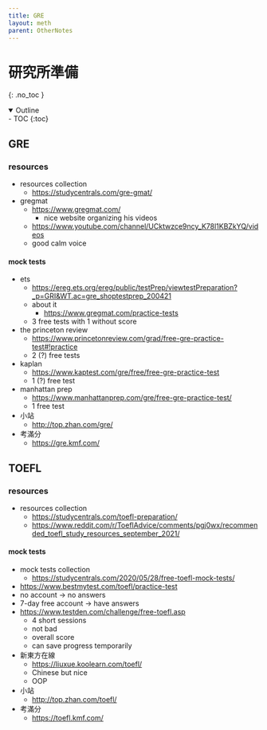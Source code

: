 ```yaml
---
title: GRE
layout: meth
parent: OtherNotes
---
```

# 研究所準備
{: .no_toc }

<details open markdown="block">
  <summary>
    Outline
  </summary>
- TOC
{:toc}
</details>

## GRE
### resources
- resources collection
	- https://studycentrals.com/gre-gmat/
- gregmat
	- https://www.gregmat.com/
		- nice website organizing his videos
	- https://www.youtube.com/channel/UCktwzce9ncy_K78l1KBZkYQ/videos
	- good calm voice

#### mock tests
- ets
	- https://ereg.ets.org/ereg/public/testPrep/viewtestPreparation?_p=GRI&WT.ac=gre_shoptestprep_200421
	- about it
		- https://www.gregmat.com/practice-tests
	- 3 free tests with 1 without score
- the princeton review
	- https://www.princetonreview.com/grad/free-gre-practice-test#!practice
	- 2 (?) free tests
- kaplan
	- https://www.kaptest.com/gre/free/free-gre-practice-test
	- 1 (?) free test
- manhattan prep
	- https://www.manhattanprep.com/gre/free-gre-practice-test/
	- 1 free test
- 小站
	- http://top.zhan.com/gre/
- 考滿分
	- https://gre.kmf.com/

## TOEFL
### resources
- resources collection
	- https://studycentrals.com/toefl-preparation/
	- https://www.reddit.com/r/ToeflAdvice/comments/pgj0wx/recommended_toefl_study_resources_september_2021/

#### mock tests
- mock tests collection
	- https://studycentrals.com/2020/05/28/free-toefl-mock-tests/
- https://www.bestmytest.com/toefl/practice-test
-   no account → no answers  
-   7-day free account → have answers
- https://www.testden.com/challenge/free-toefl.asp
	- 4 short sessions
	- not bad
	- overall score
	- can save progress temporarily
- 新東方在線
	- https://liuxue.koolearn.com/toefl/
	- Chinese but nice
	- OOP
- 小站
	- http://top.zhan.com/toefl/
- 考滿分
	- https://toefl.kmf.com/